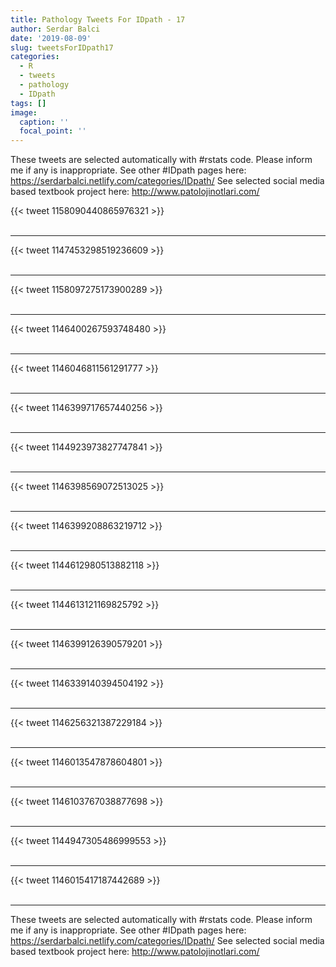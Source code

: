 ```yaml
---
title: Pathology Tweets For IDpath - 17
author: Serdar Balci
date: '2019-08-09'
slug: tweetsForIDpath17
categories:
  - R
  - tweets
  - pathology
  - IDpath
tags: []
image:
  caption: ''
  focal_point: ''
---
```



These tweets are selected automatically with #rstats code. Please inform me if any is inappropriate.
See other #IDpath pages here: https://serdarbalci.netlify.com/categories/IDpath/ 
See selected social media based textbook project here: http://www.patolojinotlari.com/

{{< tweet 1158090440865976321 >}}
<br>
<br>
<hr>
{{< tweet 1147453298519236609 >}}
<br>
<br>
<hr>
{{< tweet 1158097275173900289 >}}
<br>
<br>
<hr>
{{< tweet 1146400267593748480 >}}
<br>
<br>
<hr>
{{< tweet 1146046811561291777 >}}
<br>
<br>
<hr>
{{< tweet 1146399717657440256 >}}
<br>
<br>
<hr>
{{< tweet 1144923973827747841 >}}
<br>
<br>
<hr>
{{< tweet 1146398569072513025 >}}
<br>
<br>
<hr>
{{< tweet 1146399208863219712 >}}
<br>
<br>
<hr>
{{< tweet 1144612980513882118 >}}
<br>
<br>
<hr>
{{< tweet 1144613121169825792 >}}
<br>
<br>
<hr>
{{< tweet 1146399126390579201 >}}
<br>
<br>
<hr>
{{< tweet 1146339140394504192 >}}
<br>
<br>
<hr>
{{< tweet 1146256321387229184 >}}
<br>
<br>
<hr>
{{< tweet 1146013547878604801 >}}
<br>
<br>
<hr>
{{< tweet 1146103767038877698 >}}
<br>
<br>
<hr>
{{< tweet 1144947305486999553 >}}
<br>
<br>
<hr>
{{< tweet 1146015417187442689 >}}
<br>
<br>
<hr>


These tweets are selected automatically with #rstats code. Please inform me if any is inappropriate.
See other #IDpath pages here: https://serdarbalci.netlify.com/categories/IDpath/ 
See selected social media based textbook project here: http://www.patolojinotlari.com/
